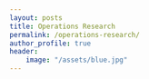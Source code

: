 ```yaml
---
layout: posts
title: Operations Research
permalink: /operations-research/
author_profile: true
header:
    image: "/assets/blue.jpg"
---
```

